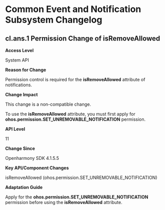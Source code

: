 # Common Event and Notification Subsystem Changelog

## cl.ans.1 Permission Change of isRemoveAllowed

**Access Level**

System API

**Reason for Change**

Permission control is required for the **isRemoveAllowed** attribute of notifications.

**Change Impact**

This change is a non-compatible change.

To use the **isRemoveAllowed** attribute, you must first apply for **ohos.permission.SET_UNREMOVABLE_NOTIFICATION** permission.

**API Level**

11

**Change Since**

Openharmony SDK 4.1.5.5

**Key API/Component Changes**

isRemoveAllowed (ohos.permission.SET_UNREMOVABLE_NOTIFICATION)

**Adaptation Guide**


Apply for the **ohos.permission.SET_UNREMOVABLE_NOTIFICATION** permission before using the **isRemoveAllowed** attribute.

